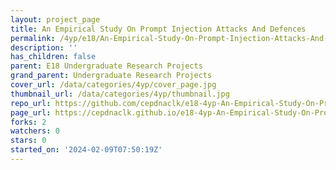 ```yaml
---
layout: project_page
title: An Empirical Study On Prompt Injection Attacks And Defences
permalink: /4yp/e18/An-Empirical-Study-On-Prompt-Injection-Attacks-And-Defences/
description: ''
has_children: false
parent: E18 Undergraduate Research Projects
grand_parent: Undergraduate Research Projects
cover_url: /data/categories/4yp/cover_page.jpg
thumbnail_url: /data/categories/4yp/thumbnail.jpg
repo_url: https://github.com/cepdnaclk/e18-4yp-An-Empirical-Study-On-Prompt-Injection-Attacks-And-Defences
page_url: https://cepdnaclk.github.io/e18-4yp-An-Empirical-Study-On-Prompt-Injection-Attacks-And-Defences
forks: 2
watchers: 0
stars: 0
started_on: '2024-02-09T07:50:19Z'
---
```


